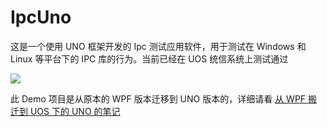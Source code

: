 ﻿# IpcUno

这是一个使用 UNO 框架开发的 Ipc 测试应用软件，用于测试在 Windows 和 Linux 等平台下的 IPC 库的行为。当前已经在 UOS 统信系统上测试通过

![](http://image.acmx.xyz/lindexi%2F20239201555207210.jpg)

此 Demo 项目是从原本的 WPF 版本迁移到 UNO 版本的，详细请看 [从 WPF 搬迁到 UOS 下的 UNO 的笔记](https://blog.lindexi.com/post/%E4%BB%8E-WPF-%E6%90%AC%E8%BF%81%E5%88%B0-UOS-%E4%B8%8B%E7%9A%84-UNO-%E7%9A%84%E7%AC%94%E8%AE%B0.html )
